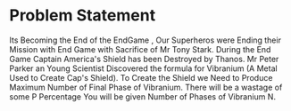 
# Problem Statement

Its Becoming the End of the EndGame , Our Superheros were Ending their Mission with End Game with Sacrifice of Mr Tony Stark. During the End Game Captain America's Shield has been Destroyed by Thanos. Mr Peter Parker an Young Scientist Discovered the formula for Vibranium (A Metal Used to Create Cap's Shield). To Create the Shield we Need to Produce Maximum Number of Final <stable> Phase of Vibranium. There will be a wastage of some P Percentage
You will be given Number of Phases of Vibranium N.

